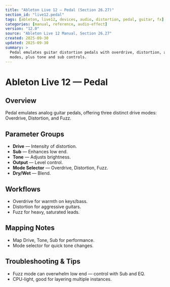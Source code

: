 ```yaml
---
title: "Ableton Live 12 — Pedal (Section 26.27)"
section_id: "live12.pedal"
tags: [ableton, live12, devices, audio, distortion, pedal, guitar, fx]
categories: [manual, reference, audio-effect]
version: "12.0"
source: "Ableton Live 12 Manual, Section 26.27"
created: 2025-09-30
updated: 2025-09-30
summary: >
  Pedal emulates guitar distortion pedals with overdrive, distortion, and fuzz
  modes, plus tone and sub controls.
---
```


# Ableton Live 12 — Pedal

## Overview
Pedal emulates analog guitar pedals, offering three distinct drive modes: Overdrive, Distortion, and Fuzz.

## Parameter Groups
- **Drive** — Intensity of distortion.
- **Sub** — Enhances low end.
- **Tone** — Adjusts brightness.
- **Output** — Level control.
- **Mode Selector** — Overdrive, Distortion, Fuzz.
- **Dry/Wet** — Blend.

## Workflows
- Overdrive for warmth on keys/bass.
- Distortion for aggressive guitars.
- Fuzz for heavy, saturated leads.

## Mapping Notes
- Map Drive, Tone, Sub for performance.
- Mode selector for quick tone changes.

## Troubleshooting & Tips
- Fuzz mode can overwhelm low end — control with Sub and EQ.
- CPU-light, good for layering multiple instances.
